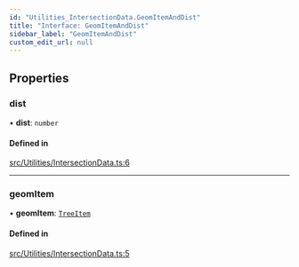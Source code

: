 ```yaml
---
id: "Utilities_IntersectionData.GeomItemAndDist"
title: "Interface: GeomItemAndDist"
sidebar_label: "GeomItemAndDist"
custom_edit_url: null
---
```




## Properties

### dist

• **dist**: `number`

#### Defined in

[src/Utilities/IntersectionData.ts:6](https://github.com/ZeaInc/zea-engine/blob/a1fd0b47a/src/Utilities/IntersectionData.ts#L6)

___

### geomItem

• **geomItem**: [`TreeItem`](../SceneTree/SceneTree_TreeItem.TreeItem)

#### Defined in

[src/Utilities/IntersectionData.ts:5](https://github.com/ZeaInc/zea-engine/blob/a1fd0b47a/src/Utilities/IntersectionData.ts#L5)

